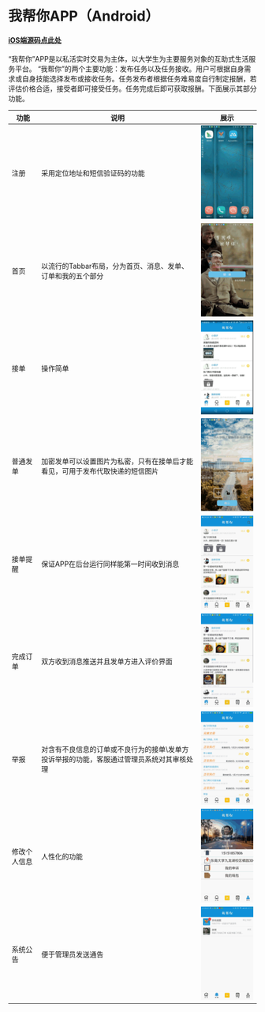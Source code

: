 # 我帮你APP（Android）
#### [iOS端源码点此处](https://github.com/sunxilin/IHELPU-IOS-)
 “我帮你”APP是以私活实时交易为主体，以大学生为主要服务对象的互助式生活服务平台。 “我帮你”的两个主要功能：发布任务以及任务接收。用户可根据自身需求或自身技能选择发布或接收任务。任务发布者根据任务难易度自行制定报酬，若评估价格合适，接受者即可接受任务。任务完成后即可获取报酬。下面展示其部分功能。
 
 功能 | 说明 | 展示
 ------------------- | ------------- | ---------
 注册 | 采用定位地址和短信验证码的功能 | ![](https://github.com/sunxilin/IHELPU-Android-/blob/master/%E6%B3%A8%E5%86%8C.gif)
 首页 | 以流行的Tabbar布局，分为首页、消息、发单、订单和我的五个部分 | ![](https://github.com/sunxilin/IHELPU-Android-/blob/master/%E9%A6%96%E9%A1%B5.gif)
 接单 | 操作简单 | ![](https://github.com/sunxilin/IHELPU-Android-/blob/master/%E6%8E%A5%E5%8D%95_2.gif)
 普通发单 | 加密发单可以设置图片为私密，只有在接单后才能看见，可用于发布代取快递的短信图片 | ![](https://github.com/sunxilin/IHELPU-Android-/blob/master/%E6%99%AE%E9%80%9A%E5%8F%91%E5%8D%95.gif)
 接单提醒 | 保证APP在后台运行同样能第一时间收到消息 | ![](https://github.com/sunxilin/IHELPU-Android-/blob/master/%E6%8E%A5%E5%8D%95%E6%8F%90%E9%86%92.gif)
 完成订单 | 双方收到消息推送并且发单方进入评价界面 | ![](https://github.com/sunxilin/IHELPU-Android-/blob/master/%E5%AE%8C%E6%88%90%E8%AE%A2%E5%8D%95.gif)
 举报 | 对含有不良信息的订单或不良行为的接单\发单方投诉举报的功能，客服通过管理员系统对其审核处理 | ![](https://github.com/sunxilin/IHELPU-Android-/blob/master/%E4%B8%BE%E6%8A%A5.gif)
 修改个人信息 | 人性化的功能 | ![](https://github.com/sunxilin/IHELPU-Android-/blob/master/%E4%BF%AE%E6%94%B9%E4%B8%AA%E4%BA%BA%E4%BF%A1%E6%81%AF.gif)
 系统公告 | 便于管理员发送通告 | ![](https://github.com/sunxilin/IHELPU-Android-/blob/master/%E7%B3%BB%E7%BB%9F%E5%85%AC%E5%91%8A.gif)
